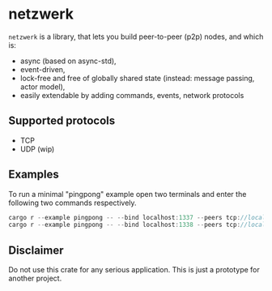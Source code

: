 # netzwerk

`netzwerk` is a library, that lets you build peer-to-peer (p2p) nodes, and which is:

* async (based on async-std),
* event-driven,
* lock-free and free of globally shared state (instead: message passing, actor model),
* easily extendable by adding commands, events, network protocols

## Supported protocols
* TCP
* UDP (wip)

## Examples

To run a minimal "pingpong" example open two terminals and enter the following two commands respectively.

```Rust
cargo r --example pingpong -- --bind localhost:1337 --peers tcp://localhost:1338 --msg ping
cargo r --example pingpong -- --bind localhost:1338 --peers tcp://localhost:1337 --msg pong

```

## Disclaimer

Do not use this crate for any serious application. This is just a prototype for another project.